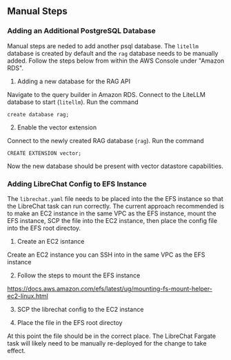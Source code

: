 

## Manual Steps

### Adding an Additional PostgreSQL Database

Manual steps are neded to add another psql database. The `litellm` database is created by default and the `rag` database
needs to be manually added. Follow the steps below from within the AWS Console under "Amazon RDS".

1. Adding a new database for the RAG API

Navigate to the query builder in Amazon RDS. Connect to the LiteLLM database to start (`litellm`). Run the command

```
create database rag;
```

2. Enable the vector extension

Connect to the newly created RAG database (`rag`). Run the command

```
CREATE EXTENSION vector;
```

Now the new database should be present with vector datastore capabilities.

### Adding LibreChat Config to EFS Instance

The `librechat.yaml` file needs to be placed into the the EFS instance so that the LibreChat task can run correctly.
The current approach recommended is to make an EC2 instance in the same VPC as the EFS instance, mount the EFS instance,
SCP the file into the EC2 instance, then place the config file into the EFS root directoy.

1. Create an EC2 isntance

Create an EC2 instance you can SSH into in the same VPC as the EFS instance

2. Follow the steps to mount the EFS instance

https://docs.aws.amazon.com/efs/latest/ug/mounting-fs-mount-helper-ec2-linux.html

3. SCP the librechat config to the EC2 instance

4. Place the file in the EFS root directoy


At this point the file should be in the correct place. The LibreChat Fargate task will likely need to be manually
re-deployed for the change to take effect.
